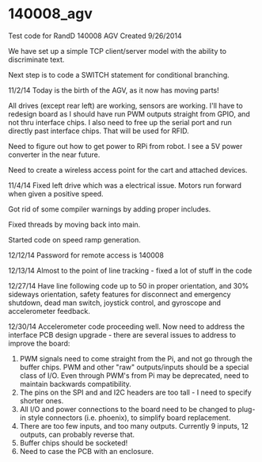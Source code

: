 140008_agv
==========

Test code for RandD 140008 AGV
Created 9/26/2014

We have set up a simple TCP client/server model with the ability to discriminate text.

Next step is to code a SWITCH statement for conditional branching.

11/2/14
Today is the birth of the AGV, as it now has moving parts!

All drives (except rear left) are working, sensors are working. I'll have
to redesign board as I should have run PWM outputs straight from GPIO,
and not thru interface chips.  I also need to free up the serial port 
and run directly past interface chips.  That will be used for RFID.

Need to figure out how to get power to RPi from robot. I see a 5V power 
converter in the near future.

Need to create a wireless access point for the cart and attached
devices.

11/4/14
Fixed left drive which was a electrical issue.  Motors run forward when
given a positive speed.

Got rid of some compiler warnings by adding proper includes.

Fixed threads by moving back into main.

Started code on speed ramp generation.

12/12/14
Password for remote access is 140008

12/13/14
Almost to the point of line tracking - fixed a lot of stuff in the code

12/27/14
Have line following code up to 50 in proper orientation, and 30% sideways orientation, safety features for disconnect and emergency shutdown, dead man switch, joystick control, and gyroscope and accelerometer feedback.

12/30/14
Accelerometer code proceeding well.  Now need to address the interface PCB design upgrade - there are several issues to address to improve the board:
1. PWM signals need to come straight from the Pi, and not go through the buffer chips. PWM and other "raw" outputs/inputs should be a special class of I/O. Even through PWM's from Pi may be deprecated, need to maintain backwards compatibility.
2. The pins on the SPI and and I2C headers are too tall - I need to specify shorter ones.
3. All I/O and power connections to the board need to be changed to plug-in style connectors (i.e. phoenix), to simplify board replacement.
4. There are too few inputs, and too many outputs. Currently 9 inputs, 12 outputs, can probably reverse that.
5. Buffer chips should be socketed!
6. Need to case the PCB with an enclosure.
